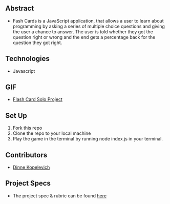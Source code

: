 ## Abstract
  - Fash Cards is a JavaScript application, that allows a user to learn about programming by asking a series of multiple choice questions and giving the user a chance to answer. The user is told whether they got the question right or wrong and the end gets a percentage back for the question they got right.

## Technologies
  - Javascript


## GIF
  - [Flash Card Solo Project](https://user-images.githubusercontent.com/63877492/178082323-b8809729-f448-4c34-8176-b62bd9e283b3.gif)


## Set Up
1. Fork this repo  
2. Clone the repo to your local machine
3. Play the game in the terminal by running node index.js in your terminal.

## Contributors
  - [Dinne Kopelevich](https://github.com/DinneK)


## Project Specs
  - The project spec & rubric can be found [here](https://frontend.turing.edu/projects/flash-cards.html)